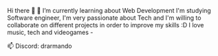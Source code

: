 Hi there 👋
🌱 I’m currently learning about Web Development
I'm studying Software engineer, I'm very passionate about Tech and I'm willing to collaborate on different projects in order to improve my skills :D
I love music, tech and videogames - 


 📫 Discord: drarmando
